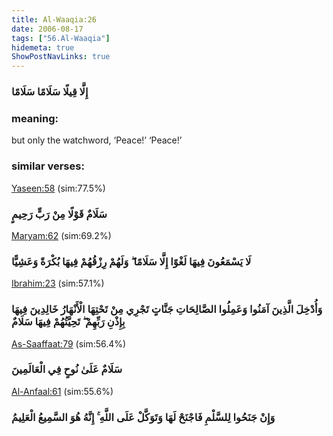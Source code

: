 ```yaml
---
title: Al-Waaqia:26
date: 2006-08-17
tags: ["56.Al-Waaqia"]
hidemeta: true 
ShowPostNavLinks: true 
---
```

### إِلَّا قِيلًا سَلَامًا سَلَامًا
### meaning: 
but only the watchword, ‘Peace!’ ‘Peace!’
### similar verses: 

[Yaseen:58](/36/58) (sim:77.5%)

### سَلَامٌ قَوْلًا مِنْ رَبٍّ رَحِيمٍ

[Maryam:62](/19/62) (sim:69.2%)

### لَا يَسْمَعُونَ فِيهَا لَغْوًا إِلَّا سَلَامًا ۖ وَلَهُمْ رِزْقُهُمْ فِيهَا بُكْرَةً وَعَشِيًّا

[Ibrahim:23](/14/23) (sim:57.1%)

### وَأُدْخِلَ الَّذِينَ آمَنُوا وَعَمِلُوا الصَّالِحَاتِ جَنَّاتٍ تَجْرِي مِنْ تَحْتِهَا الْأَنْهَارُ خَالِدِينَ فِيهَا بِإِذْنِ رَبِّهِمْ ۖ تَحِيَّتُهُمْ فِيهَا سَلَامٌ

[As-Saaffaat:79](/37/79) (sim:56.4%)

### سَلَامٌ عَلَىٰ نُوحٍ فِي الْعَالَمِينَ

[Al-Anfaal:61](/8/61) (sim:55.6%)

### وَإِنْ جَنَحُوا لِلسَّلْمِ فَاجْنَحْ لَهَا وَتَوَكَّلْ عَلَى اللَّهِ ۚ إِنَّهُ هُوَ السَّمِيعُ الْعَلِيمُ
